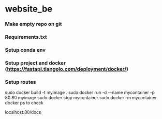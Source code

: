 # website_be

### Make empty repo on git
### Requirements.txt
### Setup conda env
### Setup project and docker (https://fastapi.tiangolo.com/deployment/docker/)
### Setup routes

sudo docker build -t myimage .
sudo docker run -d --name mycontainer -p 80:80 myimage
sudo docker stop mycontainer
sudo docker rm mycontainer
docker ps to check

localhost:80/docs